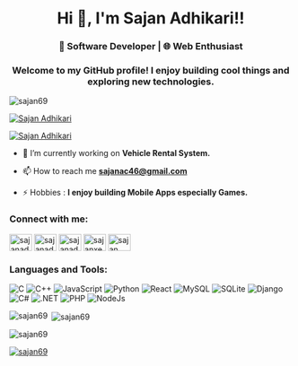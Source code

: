<h1 align="center">Hi 👋, I'm Sajan Adhikari!!</h1>
<h3 align="center">🚀 Software Developer | 🌐 Web Enthusiast</h3>

<h3 align="center">Welcome to my GitHub profile! I enjoy building cool things and exploring new technologies.</h3>


<p align="left"> <img src="https://komarev.com/ghpvc/?username=sajan69&label=Profile%20views&color=0e75b6&style=flat" alt="sajan69" /> </p>



<p align="left"> <a href="https://twitter.com/sajanad7" target="blank"><img src="https://img.shields.io/twitter/follow/Sajan Adhikari?logo=twitter&style=for-the-badge" alt="Sajan Adhikari" /></a> </p>

<p align="left">
  <a href="https://instagram.com/sajanxetri.1" target="blank">
    <img src="https://img.shields.io/badge/Follow-Sajan Adhikari-833AB4?logo=instagram&style=for-the-badge" alt="Sajan Adhikari" />
  </a>
</p>


- 🔭 I’m currently working on **Vehicle Rental System.**

- 📫 How to reach me **sajanac46@gmail.com**

- ⚡ Hobbies : **I enjoy building Mobile Apps especially Games.**

<h3 align="left">Connect with me:</h3>
<p align="left">
<a href="https://twitter.com/sajanad7" target="blank"><img align="center" src="https://raw.githubusercontent.com/rahuldkjain/github-profile-readme-generator/master/src/images/icons/Social/twitter.svg" alt="sajanad7" height="30" width="40" /></a>
<a href="https://www.linkedin.com/in/sajan-adhikari-78843126a" target="blank"><img align="center" src="https://raw.githubusercontent.com/rahuldkjain/github-profile-readme-generator/master/src/images/icons/Social/linked-in-alt.svg" alt="sajanadhikari" height="30" width="40" /></a>
<a href="https://www.facebook.com/who.gives.a.sheeet" target="blank"><img align="center" src="https://raw.githubusercontent.com/rahuldkjain/github-profile-readme-generator/master/src/images/icons/Social/facebook.svg" alt="sajanadhikari" height="30" width="40" /></a>
<a href="https://instagram.com/sajanxetri.1" target="blank"><img align="center" src="https://raw.githubusercontent.com/rahuldkjain/github-profile-readme-generator/master/src/images/icons/Social/instagram.svg" alt="sajanxetri.1" height="30" width="40" /></a>
<a href="https://www.youtube.com/@beastmaster6969" target="blank"><img align="center" src="https://raw.githubusercontent.com/rahuldkjain/github-profile-readme-generator/master/src/images/icons/Social/youtube.svg" alt="sajan" height="30" width="40" /></a>
</p>

<h3 align="left">Languages and Tools:</h3>
<p>
        <img src="https://img.shields.io/badge/c-%2300599C.svg?style=for-the-badge&logo=c&logoColor=white" alt="C">
        <img src="https://img.shields.io/badge/c++-%2300599C.svg?style=for-the-badge&logo=c%2B%2B&logoColor=white" alt="C++">
        <img src="https://img.shields.io/badge/javascript-%23323330.svg?style=for-the-badge&logo=javascript&logoColor=%23F7DF1E" alt="JavaScript">
        <img src="https://img.shields.io/badge/python-3670A0?style=for-the-badge&logo=python&logoColor=ffdd54" alt="Python">
        <img src="https://img.shields.io/badge/react-%2320232a.svg?style=for-the-badge&logo=react&logoColor=%2361DAFB" alt="React">
        <img src="https://img.shields.io/badge/mysql-%2300f.svg?style=for-the-badge&logo=mysql&logoColor=white" alt="MySQL">
        <img src="https://img.shields.io/badge/sqlite-%2307405e.svg?style=for-the-badge&logo=sqlite&logoColor=white" alt="SQLite">
        <img src="https://img.shields.io/badge/django-%23092E20.svg?style=for-the-badge&logo=django&logoColor=white" alt="Django">
        <img src="https://img.shields.io/badge/c%23-%23239120.svg?style=for-the-badge&logo=c-sharp&logoColor=white" alt="C#">
        <img src="https://img.shields.io/badge/.NET-%23512BD4.svg?style=for-the-badge&logo=.net&logoColor=white" alt=".NET">
        <img src="https://img.shields.io/badge/php-%777BB4.svg?style=for-the-badge&logo=php&logoColor=white" alt="PHP">
        <img src="https://img.shields.io/badge/php-%777BB4.svg?style=for-the-badge&logo=php&logoColor=white" alt="NodeJs">
    </p>






<p><img align="left" src="https://github-readme-stats.vercel.app/api/top-langs?username=sajan69&show_icons=true&locale=en&layout=compact&theme=dark#gh-dark-mode-only" alt="sajan69" /></p>

<p>&nbsp;<img align="center" src="https://github-readme-stats.vercel.app/api?username=sajan69&show_icons=true&locale=en&theme=dark#gh-dark-mode-only" alt="sajan69" /></p>

<p><img align="center" src="https://github-readme-streak-stats.herokuapp.com/?user=sajan69&&theme=dark#gh-dark-mode-only" alt="sajan69" /></p>

<p align="left"> <a href="https://github.com/ryo-ma/github-profile-trophy"><img src="https://github-profile-trophy.vercel.app/?username=sajan69&theme=dark#gh-dark-mode-only" alt="sajan69" /></a> </p>
